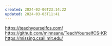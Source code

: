 ```yaml
---
created: 2024-02-06T23:14:22
updated: 2024-03-03T11:41
---
```

https://teachyourselfcs.com/
https://github.com/minnsane/TeachYourselfCS-KR
https://missing.csail.mit.edu/